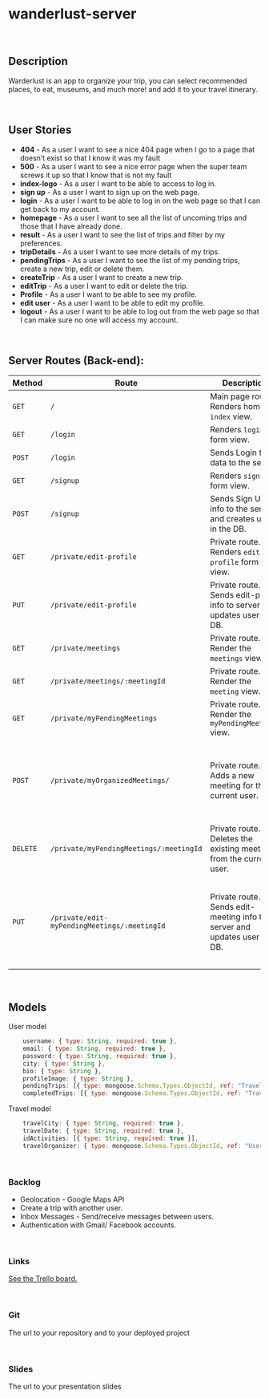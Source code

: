 # wanderlust-server

<br>


## Description

Warderlust is an app to organize your trip, you can select recommended places, to eat, museums, and much more! and add it to your travel itinerary.



<br>

## User Stories

- **404** - As a user I want to see a nice 404 page when I go to a page that doesn’t exist so that I know it was my fault
- **500** - As a user I want to see a nice error page when the super team screws it up so that I know that is not my fault
- **index-logo** - As a user I want to be able to access to log in. 
- **sign up** - As a user I want to sign up on the web page.
- **login** - As a user I want to be able to log in on the web page so that I can get back to my account.
- **homepage** - As a user I want to see all the list of uncoming trips and those that I have already done.
- **result** - As a user I want to see the list of trips and filter by my preferences.
- **tripDetails** - As a user I want to see more details of my trips.
- **pendingTrips** - As a user I want to see the list of my pending trips, create a new trip, edit or delete them.
- **createTrip** - As a user I want to create a new trip.
- **editTrip** - As a user I want to edit or delete the trip.
- **Profile** - As a user I want to be able to see my profile.
- **edit user** - As a user I want to be able to edit my profile.
- **logout** - As a user I want to be able to log out from the web page so that I can make sure no one will access my account.

<br>


## Server Routes (Back-end):



| **Method** | **Route**                          | **Description**                                              | Request  - Body                                          |
| ---------- | ---------------------------------- | ------------------------------------------------------------ | -------------------------------------------------------- |
| `GET`      | `/`                                | Main page route.  Renders home `index` view.                 |                                                          |
| `GET`     | `/login`                           | Renders `login` form view.                                   |                                                          |
| `POST`     | `/login`                           | Sends Login form data to the server.                         | { email, password }                                      |
| `GET`      | `/signup`                          | Renders `signup` form view.                                  |                                                          |
| `POST`     | `/signup`                          | Sends Sign Up info to the server and creates user in the DB. | { name, email, password }                                    |
| `GET`      | `/private/edit-profile`            | Private route. Renders `edit-profile` form view.             |                                                          |
| `PUT`      | `/private/edit-profile`            | Private route. Sends edit-profile info to server and updates user in DB. | { name, email, password, address, profileImage, languagesISpeak, languagesISpeak } |
| `GET`      | `/private/meetings`                | Private route. Render the `meetings` view.                   |                                                          |
| `GET`      | `/private/meetings/:meetingId`     | Private route. Render the `meeting` view.                    |                                                          |
| `GET`      | `/private/myPendingMeetings`       | Private route. Render the `myPendingMeetings` view.          |                                                          |
| `POST`     | `/private/myOrganizedMeetings/`    | Private route. Adds a new meeting for the current user.      | { meetingName, meetingImg, meetingDescription, meetingLanguage, meetingDate, meetingPoint, meetingOrganizer, meetingParticipants}                                 |
| `DELETE`   | `/private/myPendingMeetings/:meetingId`| Private route. Deletes the existing meeting from the current user. |                                                |
| `PUT`      | `/private/edit-myPendingMeetings/:meetingId`   | Private route. Sends edit-meeting info to server and updates user in DB. | { meetingName, meetingImg, meetingDescription, meetingLanguage, meetingDate, meetingPoint, meetingOrganizer, meetingParticipants } |


<br>

## Models

User model

```javascript
    username: { type: String, required: true },
    email: { type: String, required: true },
    password: { type: String, required: true },
    city: { type: String },
    bio: { type: String },
    profileImage: { type: String },
    pendingTrips: [{ type: mongoose.Schema.Types.ObjectId, ref: "Travels" }],
    completedTrips: [{ type: mongoose.Schema.Types.ObjectId, ref: "Travels" }]

```
Travel model

```javascript
    travelCity: { type: String, required: true },
    travelDate: { type: String, required: true },
    idActivities: [{ type: String, required: true }],
    travelOrganizer: { type: mongoose.Schema.Types.ObjectId, ref: "User" } 
```

    

<br>


### Backlog
- Geolocation - Google Maps API
- Create a trip with another user.
- Inbox Messages - Send/receive messages between users.
- Authentication with Gmail/ Facebook accounts.


<br>

### Links

[See the Trello board.]( https://trello.com/b/aNiG6dZ7/wanderlust )

<br>

### Git

The url to your repository and to your deployed project

<br>

### Slides

The url to your presentation slides
